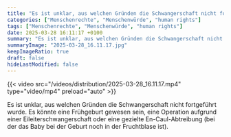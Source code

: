 ```yaml
---
title: "Es ist unklar, aus welchen Gründen die Schwangerschaft nicht fortgeführt wurde. Es könnte eine Frühgeburt gewesen sein, eine Operation aufgrund einer Eileiterschwangerschaft oder eine gezielte En-Caul-Abtreibung (bei der das Baby bei der Geburt noch in der Fruchtblase ist)."
categories: ["Menschenrechte", "Menschenwürde", "human rights"]
tags: ["Menschenrechte", "Menschenwürde", "human rights"]
date: 2025-03-28 16:11:17 +0100
summary: "Es ist unklar, aus welchen Gründen die Schwangerschaft nicht fortgeführt wurde. Es könnte eine Frühgeburt gewesen sein, eine Operation aufgrund einer Eileiterschwangerschaft oder eine gezielte En-Caul-Abtreibung (bei der das Baby bei der Geburt noch in der Fruchtblase ist)."
summaryImage: "2025-03-28_16.11.17.jpg"
keepImageRatio: true
draft: false
hideLastModified: false
---
```


{{< video src="/videos/distribution/2025-03-28_16.11.17.mp4" type="video/mp4" preload="auto" >}}

Es ist unklar, aus welchen Gründen die Schwangerschaft nicht fortgeführt wurde. Es könnte eine Frühgeburt gewesen sein, eine Operation aufgrund einer Eileiterschwangerschaft oder eine gezielte En-Caul-Abtreibung (bei der das Baby bei der Geburt noch in der Fruchtblase ist).